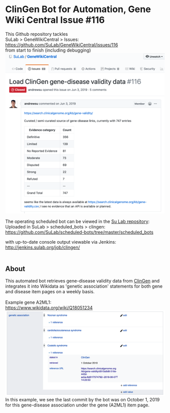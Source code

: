 # ClinGen Bot for Automation, Gene Wiki Central Issue #116
This Github repository tackles </br>
SuLab > GeneWikiCentral > Issues: https://github.com/SuLab/GeneWikiCentral/issues/116 </br>
from start to finish (including debugging) </br>
![Gene Wiki Central Issue #116](https://github.com/sabahzero/ClinGen-Bot_GeneWikiCentral-Issue116/blob/master/README-images/GeneWikiCentral-Issue116.png)

The operating scheduled bot can be viewed in the [Su Lab repository](https://github.com/SuLab): </br>
Uploaded in SuLab > scheduled_bots > clingen: https://github.com/SuLab/scheduled-bots/tree/master/scheduled_bots </br>  

with up-to-date console output viewable via Jenkins: </br>
http://jenkins.sulab.org/job/clingen/ </br> </br>

## About
This automated bot retrieves gene-disease validity data from [ClinGen](https://search.clinicalgenome.org/kb/gene-validity) and integrates it into Wikidata as 'genetic association' statements for both gene and disease item pages on a weekly basis. </br></br>
Example gene A2ML1: </br>
https://www.wikidata.org/wiki/Q18051234
![Genetic Association for A2ML1](https://github.com/sabahzero/ClinGen-Bot_GeneWikiCentral-Issue116/blob/master/README-images/Genetic-Association.png)
In this example, we see the last commit by the bot was on October 1, 2019 for this gene-disease association under the gene (A2ML1) item page.

